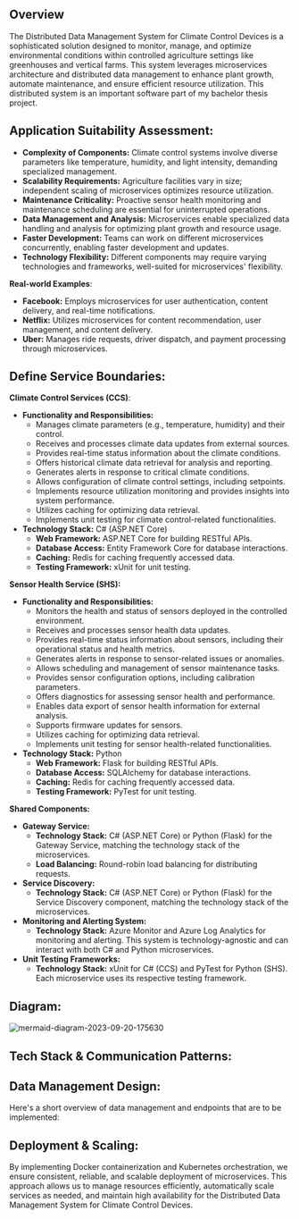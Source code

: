 ## Overview

The Distributed Data Management System for Climate Control Devices is a sophisticated solution designed to monitor, manage, and optimize environmental conditions within controlled agriculture settings like greenhouses and vertical farms. This system leverages microservices architecture and distributed data management to enhance plant growth, automate maintenance, and ensure efficient resource utilization. This distributed system is an important software part of my bachelor thesis project.

## Application Suitability Assessment:

- **Complexity of Components:** Climate control systems involve diverse parameters like temperature, humidity, and light intensity, demanding specialized management.
- **Scalability Requirements:** Agriculture facilities vary in size; independent scaling of microservices optimizes resource utilization.
- **Maintenance Criticality:** Proactive sensor health monitoring and maintenance scheduling are essential for uninterrupted operations.
- **Data Management and Analysis:** Microservices enable specialized data handling and analysis for optimizing plant growth and resource usage.
- **Faster Development:** Teams can work on different microservices concurrently, enabling faster development and updates.
- **Technology Flexibility:** Different components may require varying technologies and frameworks, well-suited for microservices' flexibility.

**Real-world Examples**:

- **Facebook:** Employs microservices for user authentication, content delivery, and real-time notifications.
- **Netflix:** Utilizes microservices for content recommendation, user management, and content delivery.
- **Uber:** Manages ride requests, driver dispatch, and payment processing through microservices.

## Define Service Boundaries:

**Climate Control Services (CCS)**:

- **Functionality and Responsibilities:**
    - Manages climate parameters (e.g., temperature, humidity) and their control.
    - Receives and processes climate data updates from external sources.
    - Provides real-time status information about the climate conditions.
    - Offers historical climate data retrieval for analysis and reporting.
    - Generates alerts in response to critical climate conditions.
    - Allows configuration of climate control settings, including setpoints.
    - Implements resource utilization monitoring and provides insights into system performance.
    - Utilizes caching for optimizing data retrieval.
    - Implements unit testing for climate control-related functionalities.
- **Technology Stack:** C# (ASP.NET Core)
    - **Web Framework:** ASP.NET Core for building RESTful APIs.
    - **Database Access:** Entity Framework Core for database interactions.
    - **Caching:** Redis for caching frequently accessed data.
    - **Testing Framework:** xUnit for unit testing.

**Sensor Health Service (SHS):**

- **Functionality and Responsibilities:**
    - Monitors the health and status of sensors deployed in the controlled environment.
    - Receives and processes sensor health data updates.
    - Provides real-time status information about sensors, including their operational status and health metrics.
    - Generates alerts in response to sensor-related issues or anomalies.
    - Allows scheduling and management of sensor maintenance tasks.
    - Provides sensor configuration options, including calibration parameters.
    - Offers diagnostics for assessing sensor health and performance.
    - Enables data export of sensor health information for external analysis.
    - Supports firmware updates for sensors.
    - Utilizes caching for optimizing data retrieval.
    - Implements unit testing for sensor health-related functionalities.
- **Technology Stack:** Python
    - **Web Framework:** Flask for building RESTful APIs.
    - **Database Access:** SQLAlchemy for database interactions.
    - **Caching:** Redis for caching frequently accessed data.
    - **Testing Framework:** PyTest for unit testing.

**Shared Components:**

- **Gateway Service:**
    - **Technology Stack:** C# (ASP.NET Core) or Python (Flask) for the Gateway Service, matching the technology stack of the microservices.
    - **Load Balancing:** Round-robin load balancing for distributing requests.
- **Service Discovery:**
    - **Technology Stack:** C# (ASP.NET Core) or Python (Flask) for the Service Discovery component, matching the technology stack of the microservices.
- **Monitoring and Alerting System:**
    - **Technology Stack:** Azure Monitor and Azure Log Analytics for monitoring and alerting. This system is technology-agnostic and can interact with both C# and Python microservices.
- **Unit Testing Frameworks:**
    - **Technology Stack:** xUnit for C# (CCS) and PyTest for Python (SHS). Each microservice uses its respective testing framework.

## Diagram:

![mermaid-diagram-2023-09-20-175630](https://github.com/AnnaWeber07/PAD_Labs/assets/78998404/30020359-de18-44fb-9cae-51d31540b36c)

## Tech Stack & Communication Patterns:



## Data Management Design:

Here's a short overview of data management and endpoints that are to be implemented:


## Deployment & Scaling:

By implementing Docker containerization and Kubernetes orchestration, we ensure consistent, reliable, and scalable deployment of microservices. This approach allows us to manage resources efficiently, automatically scale services as needed, and maintain high availability for the Distributed Data Management System for Climate Control Devices.
